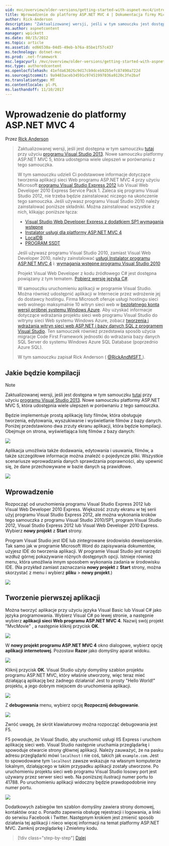 ```yaml
---
uid: mvc/overview/older-versions/getting-started-with-aspnet-mvc4/intro-to-aspnet-mvc-4
title: Wprowadzenie do platformy ASP.NET MVC 4 | Dokumentacja firmy Microsoft
author: Rick-Anderson
description: "Zaktualizowanej wersji, jeśli w tym samouczku jest dostępna, w tym miejscu przy użyciu programu Visual Studio 2013. Samouczek nowej używa platformy ASP.NET MVC 5, która udostępnia wiele ulepszeń w porównaniu z t..."
ms.author: aspnetcontent
manager: wpickett
ms.date: 08/15/2012
ms.topic: article
ms.assetid: ed66530a-04d5-49eb-b76a-85be1f57c437
ms.technology: dotnet-mvc
ms.prod: .net-framework
msc.legacyurl: /mvc/overview/older-versions/getting-started-with-aspnet-mvc4/intro-to-aspnet-mvc-4
msc.type: authoredcontent
ms.openlocfilehash: 41efda63026c9d17cb9dceb92b5efc87490a722d
ms.sourcegitcommit: 9a9483aceb34591c97451997036a9120c3fe2baf
ms.translationtype: MT
ms.contentlocale: pl-PL
ms.lasthandoff: 11/10/2017
---
```

<a name="intro-to-aspnet-mvc-4"></a>Wprowadzenie do platformy ASP.NET MVC 4
====================
Przez [Rick Anderson](https://github.com/Rick-Anderson)

> Zaktualizowanej wersji, jeśli jest dostępna w tym samouczku [tutaj](../../getting-started/introduction/getting-started.md) przy użyciu [programu Visual Studio 2013](https://www.microsoft.com/visualstudio/eng/2013-downloads). Nowe samouczku platformy ASP.NET MVC 5, która udostępnia wiele ulepszeń w porównaniu z tego samouczka.
> 
> W tym samouczku udzieli Ci podstawowe informacje dotyczące tworzenia aplikacji sieci Web programu ASP.NET MVC 4 przy użyciu Microsoft [programu Visual Studio Express 2012](https://www.microsoft.com/visualstudio/11/en-us/products/express) lub Visual Web Developer 2010 Express Service Pack 1. Zaleca się programu Visual Studio 2012, nie trzeba będzie zainstalować niczego na ukończenie tego samouczka. Jeśli używasz programu Visual Studio 2010 należy zainstalować poniższe składniki. Można zainstalować wszystkie z nich, klikając poniższe łącza:
> 
> - [Visual Studio Web Developer Express z dodatkiem SP1 wymagania wstępne](https://www.microsoft.com/web/gallery/install.aspx?appid=VWD2010SP1Pack)
> - [Instalator usługi dla platformy ASP.NET MVC 4](https://go.microsoft.com/fwlink/?LinkId=243392)
> - [LocalDB](https://www.microsoft.com/web/gallery/install.aspx?appid=SQLLocalDBOnly_11_0)
> - [PROGRAM SSDT](https://blogs.msdn.com/b/rickandy/archive/2012/08/02/installing-and-using-sql-server-data-tools-ssdt-on-visual-studio-2010-and-vwd.aspx)
> 
> Jeśli używasz programu Visual Studio 2010, zamiast Visual Web Developer 2010, należy zainstalować [usługi Instalator programu ASP.NET MVC 4](https://go.microsoft.com/fwlink/?LinkId=243392) i: [wymagania wstępne programu Visual Studio 2010](https://www.microsoft.com/web/gallery/install.aspx?appsxml=&amp;appid=VS2010SP1Pack)
> 
> Projekt Visual Web Developer z kodu źródłowego C# jest dostępna powiązany z tym tematem. [Pobierz wersję języka C#](https://code.msdn.microsoft.com/Intro-to-ASPNET-MVC-4-61d0219d/file/114480/1/MvcMovie.zip).
> 
> W samouczku uruchomieniu aplikacji w programie Visual Studio. Można również udostępnić aplikacji w Internecie przez wdrożenie jej do dostawcy hostingu. Firma Microsoft oferuje usługi hostingu sieci web wolnego maksymalnie 10 witryn sieci web w [bezpłatnego konta wersji próbnej systemu Windows Azure](https://www.windowsazure.com/en-us/pricing/free-trial/?WT.mc_id=A443DD604). Aby uzyskać informacje dotyczące wdrażania projektu sieci web programu Visual Studio do witryny sieci Web systemu Windows Azure, zobacz [tworzenia i wdrażania witryn sieci web ASP.NET i bazy danych SQL z programem Visual Studio](https://docs.microsoft.com/dotnet/azure/). Ten samouczek również przedstawia sposób użycia migracje Code First Framework jednostki do wdrażania bazy danych SQL Server do systemu Windows Azure SQL Database (poprzednio Azure SQL).
> 
> W tym samouczku zapisał Rick Anderson ( [ @RickAndMSFT ](https://twitter.com/#!/RickAndMSFT) ).


## <a name="what-youll-build"></a>Jakie będzie kompilacji

> [!NOTE]
> Zaktualizowanej wersji, jeśli jest dostępna w tym samouczku [tutaj](../../getting-started/introduction/getting-started.md) przy użyciu [programu Visual Studio 2013](https://www.microsoft.com/visualstudio/eng/2013-downloads). Nowe samouczku platformy ASP.NET MVC 5, która udostępnia wiele ulepszeń w porównaniu z tego samouczka.


Będzie implementuje prostą aplikację listy filmów, która obsługuje tworzenia, edytowania, wyszukiwanie i wyświetlanie filmów z bazy danych. Poniżej przedstawiono dwa zrzuty ekranu aplikacji, która będzie kompilacji. Obejmuje on strona, wyświetlająca listę filmów z bazy danych:

![](intro-to-aspnet-mvc-4/_static/image1.png)

Aplikacja umożliwia także dodawania, edytowania i usuwania, filmów, a także szczegółowe informacje można znaleźć o pojedyncze pliki. Wszystkie scenariusze wprowadzania danych sprawdzania poprawności, aby upewnić się, że dane przechowywane w bazie danych są prawidłowe.

![](intro-to-aspnet-mvc-4/_static/image2.png)

## <a name="getting-started"></a>Wprowadzenie

Rozpocząć od uruchomienia programu Visual Studio Express 2012 lub Visual Web Developer 2010 Express. Większość zrzuty ekranu w tej serii użyj programu Visual Studio Express 2012, ale można wykonania kroków tego samouczka z programu Visual Studio 2010/SP1, program Visual Studio 2012, Visual Studio Express 2012 lub Visual Web Developer 2010 Express. Wybierz **nowy projekt** z **Start** strony.

Program Visual Studio jest IDE lub zintegrowane środowisko deweloperskie. Tak samo jak w programie Microsoft Word do zapisywania dokumentów, użyjesz IDE do tworzenia aplikacji. W programie Visual Studio jest narzędzi wzdłuż górnej pokazywanie różnych dostępnych opcji. Istnieje również menu, która umożliwia innym sposobem wykonania zadania w środowisku IDE. (Na przykład zamiast zaznaczania **nowy projekt** z **Start** strony, można skorzystać z menu i wybierz **pliku** &gt; **nowy projekt**.)

![](intro-to-aspnet-mvc-4/_static/image3.png)

## <a name="creating-your-first-application"></a>Tworzenie pierwszej aplikacji

Można tworzyć aplikacje przy użyciu języka Visual Basic lub Visual C# jako języka programowania. Wybierz Visual C# po lewej stronie, a następnie wybierz **aplikacji sieci Web programu ASP.NET MVC 4**. Nazwij swój projekt &quot;MvcMovie&quot; , a następnie kliknij przycisk **OK**.

![](intro-to-aspnet-mvc-4/_static/image4.png)

W **nowy projekt programu ASP.NET MVC 4** okno dialogowe, wybierz opcję **aplikacji internetowej**. Pozostaw **Razor** jako domyślny aparat widoku.

![](intro-to-aspnet-mvc-4/_static/image5.png)

Kliknij przycisk **OK**. Visual Studio użyty domyślny szablon projektu programu ASP.NET MVC, który właśnie utworzony, więc teraz mieć działającą aplikację bez żadnego działania! Jest to prosty &quot;Hello World!&quot; projektu, a jego dobrym miejscem do uruchomienia aplikacji.

![](intro-to-aspnet-mvc-4/_static/image6.png)

Z **debugowania** menu, wybierz opcję **Rozpocznij debugowanie**.

![](intro-to-aspnet-mvc-4/_static/image7.png)

Zwróć uwagę, że skrót klawiaturowy można rozpocząć debugowania jest F5.

F5 powoduje, że Visual Studio, aby uruchomić usługi IIS Express i uruchom aplikację sieci web. Visual Studio następnie uruchamia przeglądarkę i spowoduje otwarcie strony głównej aplikacji. Należy zauważyć, że na pasku adresu przeglądarki mówi `localhost` i nie coś, takich jak `example.com`. Jest to spowodowane tym `localhost` zawsze wskazuje na własnym komputerze lokalnym, działającego w takim przypadku aplikacji zostały utworzone. Po uruchomieniu projektu sieci web programu Visual Studio losowy port jest używany przez serwer sieci web. Na poniższej ilustracji numer portu to 41788. Po uruchomieniu aplikacji widoczny będzie prawdopodobnie inny numer portu.

![](intro-to-aspnet-mvc-4/_static/image8.png)

Dodatkowych zabiegów ten szablon domyślny zawiera strony domowej, kontaktów oraz o. Ponadto zapewnia obsługę rejestracji i logowania, a linki do serwisu Facebook i Twitter. Następnym krokiem jest zmienić sposób działania tej aplikacji i nieco więcej informacji na temat platformy ASP.NET MVC. Zamknij przeglądarkę i Zmieńmy kodu.

>[!div class="step-by-step"]
[Dalej](adding-a-controller.md)
